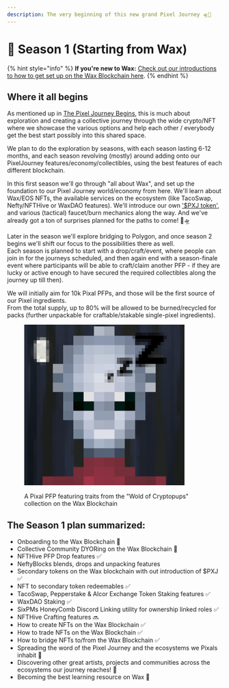 ```yaml
---
description: The very beginning of this new grand Pixel Journey 🛸🌱
---
```


# 💫 Season 1 (Starting from Wax)

{% hint style="info" %}
**If you're new to Wax:** [Check out our introductions to how to get set up on the Wax Blockchain here](../../fundamentals/getting-set-up-on-wax/).
{% endhint %}

## Where it all begins

As mentioned up in [The Pixel Journey Begins](../the-pixel-journey-begins.md), this is much about exploration and creating a collective journey through the wide crypto/NFT where we showcase the various options and help each other / everybody get the best start possibly into this shared space.

We plan to do the exploration by seasons, with each season lasting 6-12 months, and each season revolving (mostly) around adding onto our PixelJourney features/economy/collectibles, using the best features of each different blockchain.

In this first season we'll go through "all about Wax", and set up the foundation to our Pixel Journey world/economy from here. We'll learn about Wax/EOS NFTs, the available services on the ecosystem (like TacoSwap, Nefty/NFTHive or WaxDAO features). We'll introduce our own ['$PXJ token'](kickstarting-the-pxj-economy/), and various (tactical) faucet/burn mechanics along the way. And we've already got a ton of surprises planned for the paths to come! 🥳🛸

Later in the season we'll explore bridging to Polygon, and once season 2 begins we'll shift our focus to the possibilities there as well.\
Each season is planned to start with a drop/craft/event, where people can join in for the journeys scheduled, and then again end with a season-finale event where participants will be able to craft/claim another PFP - if they are lucky or active enough to have secured the required collectibles along the journey up till then).

We will initially aim for 10k Pixal PFPs, and those will be the first source of our Pixel ingredients.\
From the total supply, up to 80% will be allowed to be burned/recycled for packs (further unpackable for craftable/stakable single-pixel ingredients).&#x20;



<figure><img src="../../.gitbook/assets/gm-red-stellar-pixel-pupper-eyess.png" alt="" width="375"><figcaption><p>A Pixal PFP featuring traits from the "Wold of Cryptopups" collection on the Wax Blockchain</p></figcaption></figure>

## The Season 1 plan summarized:

* Onboarding to the Wax Blockchain 🔄️
* Collective Community DYORing on the Wax Blockchain 🔄️
* NFTHive PFP Drop features ✅
* NeftyBlocks blends, drops and unpacking features&#x20;
* Secondary tokens on the Wax blockchain with out introduction of $PXJ ✅
* NFT to secondary token redeemables ✅
* TacoSwap, Pepperstake & Alcor Exchange Token Staking features ✅
* WaxDAO Staking ✅
* SixPMs HoneyComb Discord Linking utility for ownership linked roles ✅
* NFTHive Crafting features 🔜
* How to create NFTs on the Wax Blockchain ✅
* How to trade NFTs on the Wax Blockchain ✅
* How to bridge NFTs to/from the Wax Blockchain ✅
* Spreading the word of the Pixel Journey and the ecosystems we Pixals inhabit 🔄️
* Discovering other great artists, projects and communities across the ecosystems our journey reaches! 🔄️
* Becoming the best learning resource on Wax 🔄️

